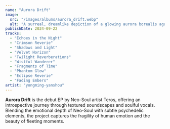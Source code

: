 ```yaml
---
name: "Aurora Drift"
image:
  src: "/images/albums/aurora_drift.webp"
  alt: "A surreal, dreamlike depiction of a glowing aurora borealis against a dark, starry sky with hints of abstract textures"
publishDate: 2024-09-22
tracks:
  - "Echoes in the Night"
  - "Crimson Reverie"
  - "Shadows and Light"
  - "Velvet Horizon"
  - "Twilight Reverberations"
  - "Wistful Wanderer"
  - "Fragments of Time"
  - "Phantom Glow"
  - "Eclipse Reverie"
  - "Fading Embers"
artist: "yongming-yanshou"
---
```


**Aurora Drift** is the debut EP by Neo-Soul artist Teros, offering an introspective journey through textured soundscapes and soulful vocals. Blending the emotional depth of Neo-Soul with subtle psychedelic elements, the project captures the fragility of human emotion and the beauty of fleeting moments.
